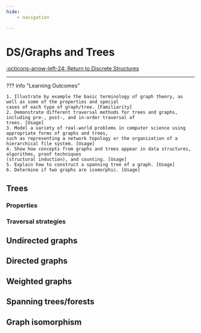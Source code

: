 ```yaml
---
hide:
    - navigation 

---
```


# DS/Graphs and Trees

[:octicons-arrow-left-24: Return to Discrete Structures](/Bodies-of-Knowledge/Discrete-Structures/)

---

??? info "Learning Outcomes"

    1. Illustrate by example the basic terminology of graph theory, as well as some of the properties and special
    cases of each type of graph/tree. [Familiarity]
    2. Demonstrate different traversal methods for trees and graphs, including pre-, post-, and in-order traversal of
    trees. [Usage]
    3. Model a variety of real-world problems in computer science using appropriate forms of graphs and trees,
    such as representing a network topology or the organization of a hierarchical file system. [Usage]
    4. Show how concepts from graphs and trees appear in data structures, algorithms, proof techniques
    (structural induction), and counting. [Usage]
    5. Explain how to construct a spanning tree of a graph. [Usage]
    6. Determine if two graphs are isomorphic. [Usage]

## Trees

### Properties

### Traversal strategies

## Undirected graphs

## Directed graphs

## Weighted graphs

## Spanning trees/forests

## Graph isomorphism
